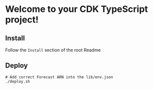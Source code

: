 # Welcome to your CDK TypeScript project!

## Install
Follow the `Install` section of the root Readme

## Deploy
```shell script
# Add correct Forecast ARN into the lib/env.json
./deploy.sh
```

